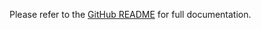 <!-- README for NPM; the one for GitHub is in .github directory. -->

Please refer to the [GitHub README](https://github.com/alexodan/navbar-challenge#readme) for full documentation.
